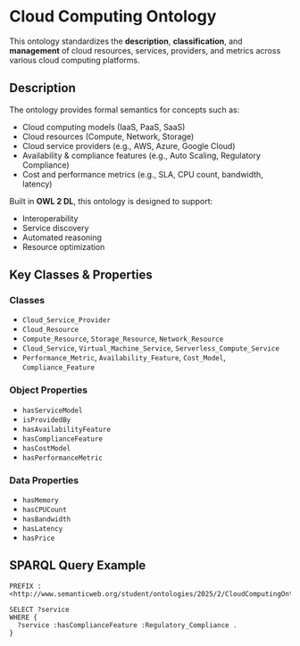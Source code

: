 # Cloud Computing Ontology

This ontology standardizes the **description**, **classification**, and **management** of cloud resources, services, providers, and metrics across various cloud computing platforms.

## Description

The ontology provides formal semantics for concepts such as:

- Cloud computing models (IaaS, PaaS, SaaS)
- Cloud resources (Compute, Network, Storage)
- Cloud service providers (e.g., AWS, Azure, Google Cloud)
- Availability & compliance features (e.g., Auto Scaling, Regulatory Compliance)
- Cost and performance metrics (e.g., SLA, CPU count, bandwidth, latency)

Built in **OWL 2 DL**, this ontology is designed to support:
-  Interoperability
-  Service discovery
-  Automated reasoning
-  Resource optimization

##  Key Classes & Properties

### Classes
- `Cloud_Service_Provider`
- `Cloud_Resource`
- `Compute_Resource`, `Storage_Resource`, `Network_Resource`
- `Cloud_Service`, `Virtual_Machine_Service`, `Serverless_Compute_Service`
- `Performance_Metric`, `Availability_Feature`, `Cost_Model`, `Compliance_Feature`

### Object Properties
- `hasServiceModel`
- `isProvidedBy`
- `hasAvailabilityFeature`
- `hasComplianceFeature`
- `hasCostModel`
- `hasPerformanceMetric`

### Data Properties
- `hasMemory`
- `hasCPUCount`
- `hasBandwidth`
- `hasLatency`
- `hasPrice`

##  SPARQL Query Example

```sparql
PREFIX : <http://www.semanticweb.org/student/ontologies/2025/2/CloudComputingOntology#>

SELECT ?service
WHERE {
  ?service :hasComplianceFeature :Regulatory_Compliance .
}
